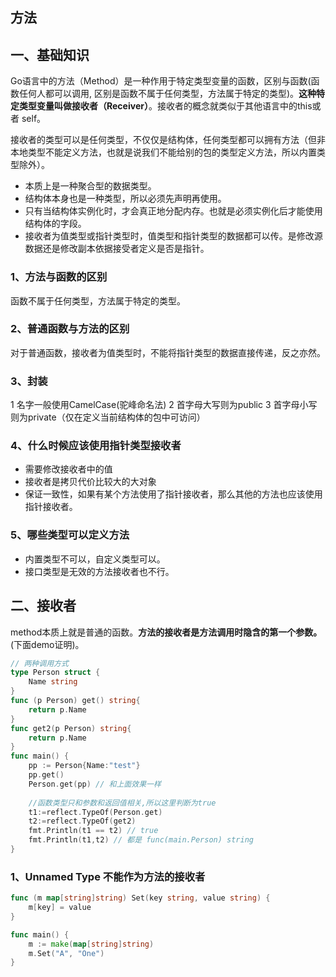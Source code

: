## 方法
## 一、基础知识
Go语言中的方法（Method）是一种作用于特定类型变量的函数，区别与函数(函数任何人都可以调用, 区别是函数不属于任何类型，方法属于特定的类型)。**这种特定类型变量叫做接收者（Receiver）**。接收者的概念就类似于其他语言中的this或者 self。

接收者的类型可以是任何类型，不仅仅是结构体，任何类型都可以拥有方法（但非本地类型不能定义方法，也就是说我们不能给别的包的类型定义方法，所以内置类型除外）。

* 本质上是一种聚合型的数据类型。
* 结构体本身也是一种类型，所以必须先声明再使用。
* 只有当结构体实例化时，才会真正地分配内存。也就是必须实例化后才能使用结构体的字段。
* 接收者为值类型或指针类型时，值类型和指针类型的数据都可以传。是修改源数据还是修改副本依据接受者定义是否是指针。

### 1、方法与函数的区别
函数不属于任何类型，方法属于特定的类型。

### 2、普通函数与方法的区别
对于普通函数，接收者为值类型时，不能将指针类型的数据直接传递，反之亦然。
 
### 3、封装
1 名字一般使用CamelCase(驼峰命名法)
2 首字母大写则为public
3 首字母小写则为private（仅在定义当前结构体的包中可访问）

### 4、什么时候应该使用指针类型接收者
* 需要修改接收者中的值
* 接收者是拷贝代价比较大的大对象
* 保证一致性，如果有某个方法使用了指针接收者，那么其他的方法也应该使用指针接收者。

### 5、哪些类型可以定义方法
* 内置类型不可以，自定义类型可以。
* 接口类型是无效的方法接收者也不行。

## 二、接收者
method本质上就是普通的函数。**方法的接收者是方法调用时隐含的第一个参数。**(下面demo证明)。

```go
// 两种调用方式
type Person struct {
	Name string
}
func (p Person) get() string{
	return p.Name
}
func get2(p Person) string{
	return p.Name
}
func main() {
	pp := Person{Name:"test"}
	pp.get()
	Person.get(pp) // 和上面效果一样
	
	//函数类型只和参数和返回值相关,所以这里判断为true
	t1:=reflect.TypeOf(Person.get)
	t2:=reflect.TypeOf(get2)
	fmt.Println(t1 == t2) // true
	fmt.Println(t1,t2) // 都是 func(main.Person) string
}
```

### 1、Unnamed Type 不能作为方法的接收者

```go
func (m map[string]string) Set(key string, value string) {
    m[key] = value
}

func main() {
    m := make(map[string]string)
    m.Set("A", "One")
}
```









  